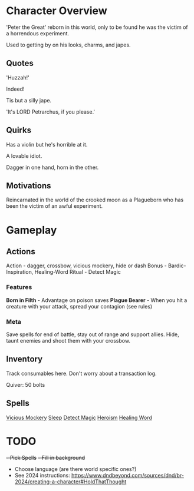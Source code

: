 # Character Overview
'Peter the Great' reborn in this world, only to be found he was the victim of a horrendous experiment.

Used to getting by on his looks, charms, and japes.

## Quotes
'Huzzah!'

Indeed!

Tis but a silly jape.

'It's LORD Petrarchus, if you please.'

## Quirks
Has a violin but he's horrible at it.

A lovable idiot.

Dagger in one hand, horn in the other.

## Motivations
Reincarnated in the world of the crooked moon as a Plagueborn who has been the victim of an awful experiment.

# Gameplay
## Actions
Action - dagger, crossbow, vicious mockery, hide or dash
Bonus - Bardic-Inspiration, Healing-Word
Ritual - Detect Magic

### Features
**Born in Filth** - Advantage on poison saves
**Plague Bearer** - When you hit a creature with your attack, spread your contagion (see rules)

### Meta
Save spells for end of battle, stay out of range and support allies.
Hide, taunt enemies and shoot them with your crossbow.

## Inventory
Track consumables here. Don't worry about a transaction log.

Quiver: 50 bolts

## Spells
[Vicious Mockery](https://roll20.net/compendium/dnd5e/Spells:Vicious%20Mockery?expansion=33335)
[Sleep](https://www.dndbeyond.com/spells/2619064-sleep)
[Detect Magic](https://www.dndbeyond.com/spells/2619097-detect-magic)
[Heroism](https://www.dndbeyond.com/spells/2619151-heroism)
[Healing Word](https://www.dndbeyond.com/spells/2619143-healing-word)

# TODO
~~- Pick Spells~~
~~- Fill in background~~
- Choose language (are there world specific ones?)
- See 2024 instructions: https://www.dndbeyond.com/sources/dnd/br-2024/creating-a-character#HoldThatThought
